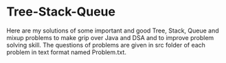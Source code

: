 # Tree-Stack-Queue

Here are my solutions of some important and good Tree, Stack, Queue and mixup problems to make grip over Java and DSA and to improve problem solving skill. The questions of problems are given in src folder of each problem in text format named Problem.txt.
